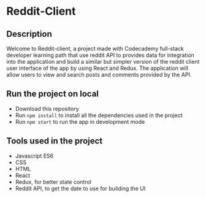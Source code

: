 # Reddit-Client

## Description

Welcome to Reddit-client, a project made with Codecademy full-stack developer learning path that use reddit API to provides data for integration into the application and build a similar but simpler version of the reddit client user interface of the app by using React and Redux. 
The application will allow users to view and search posts and comments provided by the API.

## Run the project on local

- Download this repository
- Run `npm install` to install all the dependencies used in the project
- Run `npm start` to run the app in development mode

## Tools used in the project

- Javascript ES6
- CSS
- HTML
- React
- Redux, for better state control
- Reddit API, to get the date to use for building the UI
